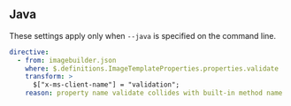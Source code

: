 ## Java

These settings apply only when `--java` is specified on the command line.


``` yaml $(java)
directive:
  - from: imagebuilder.json
    where: $.definitions.ImageTemplateProperties.properties.validate
    transform: >
      $["x-ms-client-name"] = "validation";
    reason: property name validate collides with built-in method name
```
